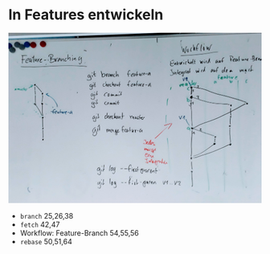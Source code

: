 # In Features entwickeln

![Feature-Branching](abb/feature-branching.jpg)

 * `branch` 25,26,38
 * `fetch` 42,47
 * Workflow: Feature-Branch 54,55,56
 * `rebase` 50,51,64

